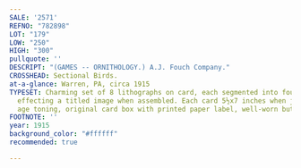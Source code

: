 ```yaml
---
SALE: '2571'
REFNO: "782898"
LOT: "179"
LOW: "250"
HIGH: "300"
pullquote: ''
DESCRIPT: "(GAMES -- ORNITHOLOGY.) A.J. Fouch Company."
CROSSHEAD: Sectional Birds.
at-a-glance: Warren, PA, circa 1915
TYPESET: Charming set of 8 lithographs on card, each segmented into four parts and
  effecting a titled image when assembled. Each card 5½x7 inches when joined; light
  age toning, original card box with printed paper label, well-worn but intact.
FOOTNOTE: ''
year: 1915
background_color: "#ffffff"
recommended: true

---
```


